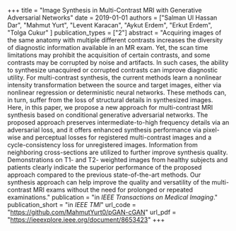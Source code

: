 +++
title = "Image Synthesis in Multi-Contrast MRI with Generative Adversarial Networks"
date = 2019-01-01
authors = ["Salman Ul Hassan Dar", "Mahmut Yurt", "Levent Karacan", "Aykut Erdem", "Erkut Erdem", "Tolga Cukur" ]
publication_types = ["2"]
abstract = "Acquiring images of the same anatomy with multiple different contrasts increases the diversity of diagnostic information available in an MR exam. Yet, the scan time limitations may prohibit the acquisition of certain contrasts, and some contrasts may be corrupted by noise and artifacts. In such cases, the ability to synthesize unacquired or corrupted contrasts can improve diagnostic utility. For multi-contrast synthesis, the current methods learn a nonlinear intensity transformation between the source and target images, either via nonlinear regression or deterministic neural networks. These methods can, in turn, suffer from the loss of structural details in synthesized images. Here, in this paper, we propose a new approach for multi-contrast MRI synthesis based on conditional generative adversarial networks. The proposed approach preserves intermediate-to-high frequency details via an adversarial loss, and it offers enhanced synthesis performance via pixel-wise and perceptual losses for registered multi-contrast images and a cycle-consistency loss for unregistered images. Information from neighboring cross-sections are utilized to further improve synthesis quality. Demonstrations on T1- and T2- weighted images from healthy subjects and patients clearly indicate the superior performance of the proposed approach compared to the previous state-of-the-art methods. Our synthesis approach can help improve the quality and versatility of the multi-contrast MRI exams without the need for prolonged or repeated examinations."
publication = "in *IEEE Transactions on Medical Imaging*."
publication_short = "in *IEEE TMI*"
url_code = "https://github.com/MahmutYurt0/pGAN-cGAN"
url_pdf = "https://ieeexplore.ieee.org/document/8653423"
+++
